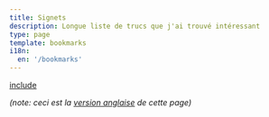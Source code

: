 ```yaml
---
title: Signets
description: Longue liste de trucs que j'ai trouvé intéressant
type: page
template: bookmarks
i18n:
  en: '/bookmarks'
---
```


[include](./src/content/en/bookmarks.md)

_(note: ceci est la [version anglaise](/bookmarks) de cette page)_
